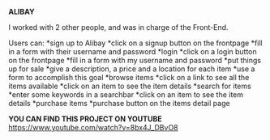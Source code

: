 **ALIBAY**

I worked with 2 other people, and was in charge of the Front-End. 

Users can: 
*sign up to Alibay
*click on a signup button on the frontpage
*fill in a form with their username and password
*login
*click on a login button on the frontpage
*fill in a form with my username and password
*put things up for sale
*give a description, a price and a location for each item
*use a form to accomplish this goal
*browse items
*click on a link to see all the items available
*click on an item to see the item details
*search for items
*enter some keywords in a searchbar
*click on an item to see the item details
*purchase items
*purchase button on the items detail page 


**YOU CAN FIND THIS PROJECT ON YOUTUBE**
https://www.youtube.com/watch?v=8bx4J_DBvO8 
